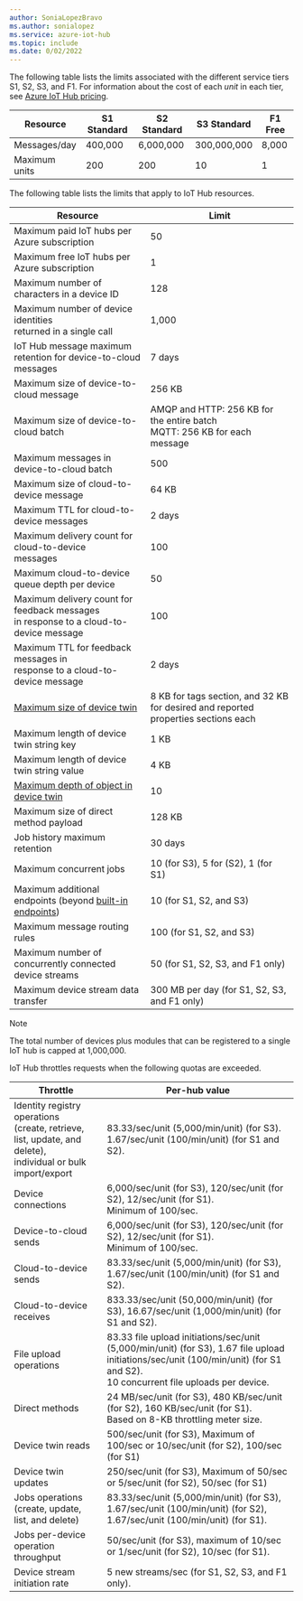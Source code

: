 ```yaml
---
author: SoniaLopezBravo
ms.author: sonialopez
ms.service: azure-iot-hub
ms.topic: include
ms.date: 0/02/2022
---
```

The following table lists the limits associated with the different service tiers S1, S2, S3, and F1. For information about the cost of each *unit* in each tier, see [Azure IoT Hub pricing](https://azure.microsoft.com/pricing/details/iot-hub/).

| Resource | S1 Standard | S2 Standard | S3 Standard | F1 Free |
| --- | --- | --- | --- | --- |
| Messages/day |400,000 |6,000,000 |300,000,000 |8,000 |
| Maximum units |200 |200 |10 |1 |

The following table lists the limits that apply to IoT Hub resources.

| Resource | Limit |
| --- | --- |
| Maximum paid IoT hubs per Azure subscription |50 |
| Maximum free IoT hubs per Azure subscription |1 |
| Maximum number of characters in a device ID | 128 |
| Maximum number of device identities<br/> returned in a single call |1,000 |
| IoT Hub message maximum retention for device-to-cloud messages |7 days |
| Maximum size of device-to-cloud message |256 KB |
| Maximum size of device-to-cloud batch |AMQP and HTTP: 256 KB for the entire batch <br/>MQTT: 256 KB for each message |
| Maximum messages in device-to-cloud batch |500 |
| Maximum size of cloud-to-device message |64 KB |
| Maximum TTL for cloud-to-device messages |2 days |
| Maximum delivery count for cloud-to-device <br/> messages |100 |
| Maximum cloud-to-device queue depth per device |50 |
| Maximum delivery count for feedback messages <br/> in response to a cloud-to-device message |100 |
| Maximum TTL for feedback messages in <br/> response to a cloud-to-device message |2 days |
| [Maximum size of device twin](../articles/iot-hub/iot-hub-devguide-device-twins.md#device-twin-size) | 8 KB for tags section, and 32 KB for desired and reported properties sections each |
| Maximum length of device twin string key | 1 KB |
| Maximum length of device twin string value | 4 KB |
| [Maximum depth of object in device twin](../articles/iot-hub/iot-hub-devguide-device-twins.md#tags-and-properties-format) | 10 |
| Maximum size of direct method payload | 128 KB |
| Job history maximum retention | 30 days |
| Maximum concurrent jobs | 10 (for S3), 5 for (S2), 1 (for S1) |
| Maximum additional endpoints (beyond [built-in endpoints](../articles/iot-hub/iot-hub-devguide-endpoints.md)) | 10 (for S1, S2, and S3) |
| Maximum message routing rules | 100 (for S1, S2, and S3) |
| Maximum number of concurrently connected device streams | 50 (for S1, S2, S3, and F1 only) |
| Maximum device stream data transfer | 300 MB per day (for S1, S2, S3, and F1 only) |

> [!NOTE]
> The total number of devices plus modules that can be registered to a single IoT hub is capped at 1,000,000.

IoT Hub throttles requests when the following quotas are exceeded.

| Throttle | Per-hub value |
| --- | --- |
| Identity registry operations <br/> (create, retrieve, list, update, and delete), <br/> individual or bulk import/export |83.33/sec/unit (5,000/min/unit) (for S3). <br/> 1.67/sec/unit (100/min/unit) (for S1 and S2). |
| Device connections |6,000/sec/unit (for S3), 120/sec/unit (for S2), 12/sec/unit (for S1). <br/>Minimum of 100/sec. |
| Device-to-cloud sends |6,000/sec/unit (for S3), 120/sec/unit (for S2), 12/sec/unit (for S1). <br/>Minimum of 100/sec. |
| Cloud-to-device sends | 83.33/sec/unit (5,000/min/unit) (for S3), 1.67/sec/unit (100/min/unit) (for S1 and S2). |
| Cloud-to-device receives |833.33/sec/unit (50,000/min/unit) (for S3), 16.67/sec/unit (1,000/min/unit) (for S1 and S2). |
| File upload operations |83.33 file upload initiations/sec/unit (5,000/min/unit) (for S3), 1.67 file upload initiations/sec/unit (100/min/unit) (for S1 and S2). <br/> 10 concurrent file uploads per device. |
| Direct methods | 24 MB/sec/unit (for S3), 480 KB/sec/unit (for S2), 160 KB/sec/unit (for S1).<br/> Based on 8-KB throttling meter size. |
| Device twin reads | 500/sec/unit (for S3), Maximum of 100/sec or 10/sec/unit (for S2), 100/sec (for S1) |
| Device twin updates | 250/sec/unit (for S3), Maximum of 50/sec or 5/sec/unit (for S2), 50/sec (for S1) |
| Jobs operations <br/> (create, update, list, and delete) | 83.33/sec/unit (5,000/min/unit) (for S3), 1.67/sec/unit (100/min/unit) (for S2), 1.67/sec/unit (100/min/unit) (for S1). |
| Jobs per-device operation throughput | 50/sec/unit (for S3), maximum of 10/sec or 1/sec/unit (for S2), 10/sec (for S1). |
| Device stream initiation rate | 5 new streams/sec (for S1, S2, S3, and F1 only). |
